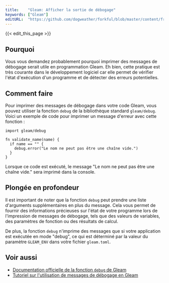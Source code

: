 ```yaml
---
title:    "Gleam: Afficher la sortie de débogage"
keywords: ["Gleam"]
editURL:  "https://github.com/dogweather/forkful/blob/master/content/fr/gleam/printing-debug-output.md"
---
```


{{< edit_this_page >}}

## Pourquoi

Vous vous demandez probablement pourquoi imprimer des messages de débogage serait utile en programmation Gleam. Eh bien, cette pratique est très courante dans le développement logiciel car elle permet de vérifier l'état d'exécution d'un programme et de détecter des erreurs potentielles.

## Comment faire

Pour imprimer des messages de débogage dans votre code Gleam, vous pouvez utiliser la fonction `debug` de la bibliothèque standard `gleam/debug`. Voici un exemple de code pour imprimer un message d'erreur avec cette fonction :

```Gleam
import gleam/debug

fn validate_name(name) {
  if name == "" {
    debug.error("Le nom ne peut pas être une chaîne vide.")
  }
}
```

Lorsque ce code est exécuté, le message "Le nom ne peut pas être une chaîne vide." sera imprimé dans la console.

## Plongée en profondeur

Il est important de noter que la fonction `debug` peut prendre une liste d'arguments supplémentaires en plus du message. Cela vous permet de fournir des informations précieuses sur l'état de votre programme lors de l'impression de messages de débogage, tels que des valeurs de variables, des paramètres de fonction ou des résultats de calcul.

De plus, la fonction `debug` n'imprime des messages que si votre application est exécutée en mode "debug", ce qui est déterminé par la valeur du paramètre `GLEAM_ENV` dans votre fichier `gleam.toml`.

## Voir aussi

- [Documentation officielle de la fonction `debug` de Gleam](https://gleam.run/stdlib/debug.html)
- [Tutoriel sur l'utilisation de messages de débogage en Gleam](https://medium.com/gleam-lang/utiliser-des-messages-de-d%C3%A9bogage-en-gleam-6c40be61a485)